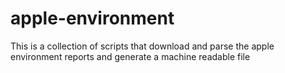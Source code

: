 # apple-environment
This is a collection of scripts that download and parse the apple environment reports and generate a machine readable file
